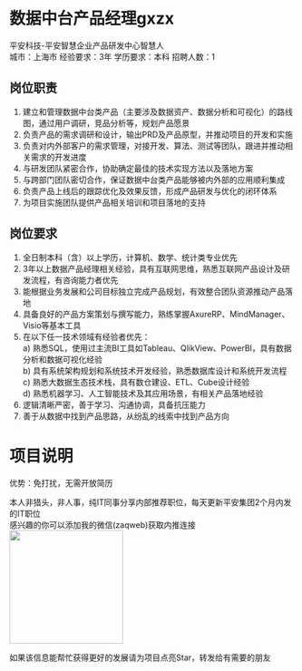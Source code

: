 # 数据中台产品经理gxzx
平安科技-平安智慧企业产品研发中心智慧人  
城市：上海市 经验要求：3年 学历要求：本科  招聘人数：1

## 岗位职责
1. 建立和管理数据中台类产品（主要涉及数据资产、数据分析和可视化）的路线图，通过用户调研，竞品分析等，规划产品愿景   
2. 负责产品的需求调研和设计，输出PRD及产品原型，并推动项目的开发和实施   
3. 负责对内外部客户的需求管理，对接开发、算法、测试等团队，跟进并推动相关需求的开发进度   
4. 与研发团队紧密合作，协助确定最佳的技术实现方法以及落地方案   
5. 与跨部门团队密切合作，保证数据中台类产品能够被内外部的应用顺利集成   
6. 负责产品上线后的跟踪优化及效果反馈，形成产品研发与优化的闭环体系   
7. 为项目实施团队提供产品相关培训和项目落地的支持

## 岗位要求
1. 全日制本科（含）以上学历，计算机、数学、统计类专业优先   
2. 3年以上数据产品经理相关经验，具有互联网思维，熟悉互联网产品设计及研发流程，有咨询能力者优先   
3. 能根据业务发展和公司目标独立完成产品规划，有效整合团队资源推动产品落地   
4. 具备良好的产品方案策划与撰写能力，熟练掌握AxureRP、MindManager、Visio等基本工具   
5. 在以下任一技术领域有经验者优先：   
  a) 熟悉SQL，使用过主流BI工具如Tableau、QlikView、PowerBI，具有数据分析和数据可视化经验   
  b) 具有系统架构规划和系统技术开发经验，熟悉数据库设计和系统开发流程   
  c) 熟悉大数据生态技术栈，具有数仓建设、ETL、Cube设计经验   
  d) 熟悉机器学习、人工智能技术及其应用场景，有相关产品落地经验   
6. 逻辑清晰严密，善于学习、沟通协调，具备抗压能力   
7. 善于从数据中找到产品思路，从纷乱的线索中找到产品方向

# 项目说明

优势：免打扰，无需开放简历

本人非猎头，非人事，纯IT同事分享内部推荐职位，每天更新平安集团2个月内发的IT职位  
感兴趣的你可以添加我的微信(zaqweb)获取内推连接  
<img src="https://github.com/zaqweb/PA-IT-JOBS/blob/master/WechatICode.jpeg"  height="200" width="200">

如果该信息能帮忙获得更好的发展请为项目点亮Star，转发给有需要的朋友




